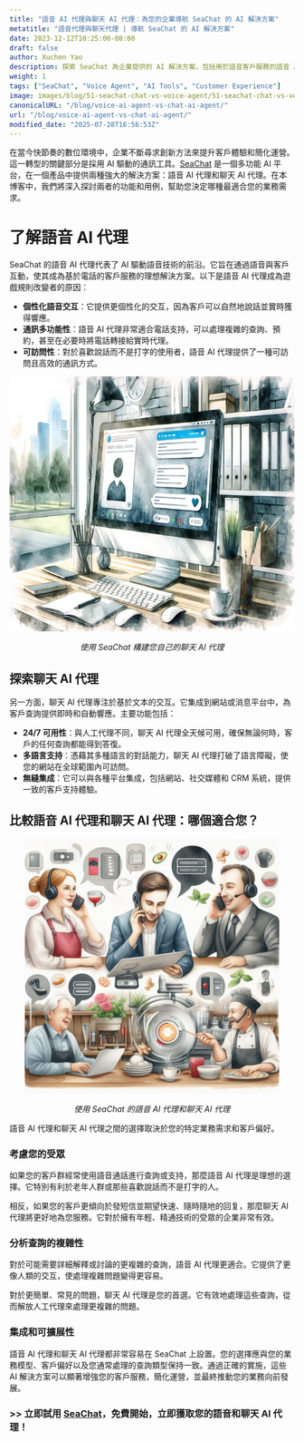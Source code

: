 ```yaml
---
title: "語音 AI 代理與聊天 AI 代理：為您的企業導航 SeaChat 的 AI 解決方案"
metatitle: "語音代理與聊天代理 | 導航 SeaChat 的 AI 解決方案"
date: 2023-12-12T10:25:00-08:00
draft: false
author: Xuchen Yao
description: 探索 SeaChat 為企業提供的 AI 解決方案，包括用於語音客戶服務的語音 AI 代理和用於文本交互的聊天 AI 代理，每個代理都具有獨特的特性和用例。
weight: 1
tags: ["SeaChat", "Voice Agent", "AI Tools", "Customer Experience"]
image: images/blog/51-seachat-chat-vs-voice-agent/51-seachat-chat-vs-voice-agent.png
canonicalURL: "/blog/voice-ai-agent-vs-chat-ai-agent/"
url: "/blog/voice-ai-agent-vs-chat-ai-agent/"
modified_date: "2025-07-28T16:56:53Z"
---
```


在當今快節奏的數位環境中，企業不斷尋求創新方法來提升客戶體驗和簡化運營。這一轉型的關鍵部分是採用 AI 驅動的通訊工具。[SeaChat](https://chat.seasalt.ai/?utm_source=blog) 是一個多功能 AI 平台，在一個產品中提供兩種強大的解決方案：語音 AI 代理和聊天 AI 代理。在本博客中，我們將深入探討兩者的功能和用例，幫助您決定哪種最適合您的業務需求。

# 了解語音 AI 代理

SeaChat 的語音 AI 代理代表了 AI 驅動語音技術的前沿。它旨在通過語音與客戶互動，使其成為基於電話的客戶服務的理想解決方案。以下是語音 AI 代理成為遊戲規則改變者的原因：

- **個性化語音交互**：它提供更個性化的交互，因為客戶可以自然地說話並實時獲得響應。
- **通訊多功能性**：語音 AI 代理非常適合電話支持，可以處理複雜的查詢、預約，甚至在必要時將電話轉接給實時代理。
- **可訪問性**：對於喜歡說話而不是打字的使用者，語音 AI 代理提供了一種可訪問且高效的通訊方式。

<center>
<img height="450px" src="/images/blog/50x-all-seachat-agents/build-your-own-chat-ai-agent.jpeg" alt="使用 SeaChat 構建您自己的聊天 AI 代理"/>

*使用 SeaChat 構建您自己的聊天 AI 代理*
</center>


## 探索聊天 AI 代理

另一方面，聊天 AI 代理專注於基於文本的交互。它集成到網站或消息平台中，為客戶查詢提供即時和自動響應。主要功能包括：

- **24/7 可用性**：與人工代理不同，聊天 AI 代理全天候可用，確保無論何時，客戶的任何查詢都能得到答復。
- **多語言支持**：憑藉其多種語言的對話能力，聊天 AI 代理打破了語言障礙，使您的網站在全球範圍內可訪問。
- **無縫集成**：它可以與各種平台集成，包括網站、社交媒體和 CRM 系統，提供一致的客戶支持體驗。

## 比較語音 AI 代理和聊天 AI 代理：哪個適合您？

<center>
<img height="450px" src="/images/blog/50x-all-seachat-agents/call-or-text-agents.jpeg" alt="使用 SeaChat 的語音 AI 代理和聊天 AI 代理"/>

*使用 SeaChat 的語音 AI 代理和聊天 AI 代理*
</center>

語音 AI 代理和聊天 AI 代理之間的選擇取決於您的特定業務需求和客戶偏好。

### 考慮您的受眾

如果您的客戶群經常使用語音通話進行查詢或支持，那麼語音 AI 代理是理想的選擇。它特別有利於老年人群或那些喜歡說話而不是打字的人。

相反，如果您的客戶更傾向於發短信並期望快速、隨時隨地的回复，那麼聊天 AI 代理將更好地為您服務。它對於擁有年輕、精通技術的受眾的企業非常有效。

### 分析查詢的複雜性

對於可能需要詳細解釋或討論的更複雜的查詢，語音 AI 代理更適合。它提供了更像人類的交互，使處理複雜問題變得更容易。

對於更簡單、常見的問題，聊天 AI 代理是您的首選。它有效地處理這些查詢，從而解放人工代理來處理更複雜的問題。

### 集成和可擴展性

語音 AI 代理和聊天 AI 代理都非常容易在 SeaChat 上設置。您的選擇應與您的業務模型、客戶偏好以及您通常處理的查詢類型保持一致。通過正確的實施，這些 AI 解決方案可以顯著增強您的客戶服務，簡化運營，並最終推動您的業務向前發展。


### >> 立即試用 [SeaChat](https://chat.seasalt.ai/?utm_source=blog)，免費開始，立即獲取您的語音和聊天 AI 代理！

